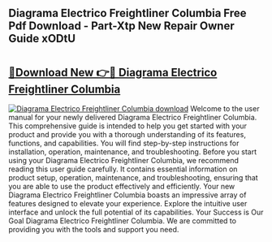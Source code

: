 ## Diagrama Electrico Freightliner Columbia Free Pdf Download - Part-Xtp New Repair Owner Guide xODtU

# <h2><a href="http://dftrmgp.blite.top/?on=Diagrama+Electrico+Freightliner+Columbia">🔗Download New 👉🔴 Diagrama Electrico Freightliner Columbia</a></h2>

[![Diagrama Electrico Freightliner Columbia download](https://i.imgur.com/lujVjoI.png)](http://dftrmgp.blite.top/?on=Diagrama+Electrico+Freightliner+Columbia)
Welcome to the user manual for your newly delivered Diagrama Electrico Freightliner Columbia. This comprehensive guide is intended to help you get started with your product and provide you with a thorough understanding of its features, functions, and capabilities. You will find step-by-step instructions for installation, operation, maintenance, and troubleshooting. Before you start using your Diagrama Electrico Freightliner Columbia, we recommend reading this user guide carefully. It contains essential information on product setup, operation, maintenance, and troubleshooting, ensuring that you are able to use the product effectively and efficiently. Your new Diagrama Electrico Freightliner Columbia boasts an impressive array of features designed to elevate your experience. Explore the intuitive user interface and unlock the full potential of its capabilities. Your Success is Our Goal Diagrama Electrico Freightliner Columbia. We are committed to providing you with the tools and support you need.
